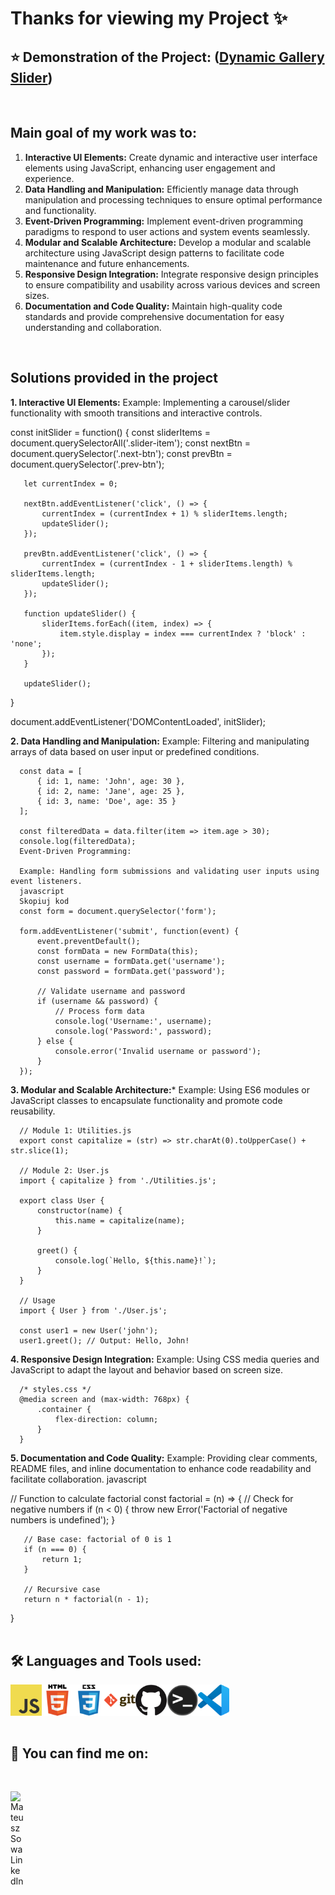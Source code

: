 # Thanks for viewing my Project ✨

## :star: Demonstration of the Project: ([Dynamic Gallery Slider](https://katarzynadworak.github.io/dynamic-gallery-slider/))
<br />

## Main goal of my work was to:
1. **Interactive UI Elements:** Create dynamic and interactive user interface elements using JavaScript, enhancing user engagement and experience.
2. **Data Handling and Manipulation:** Efficiently manage data through manipulation and processing techniques to ensure optimal performance and functionality.
3. **Event-Driven Programming:** Implement event-driven programming paradigms to respond to user actions and system events seamlessly.
4. **Modular and Scalable Architecture:** Develop a modular and scalable architecture using JavaScript design patterns to facilitate code maintenance and future enhancements.
5. **Responsive Design Integration:** Integrate responsive design principles to ensure compatibility and usability across various devices and screen sizes.
6. **Documentation and Code Quality:** Maintain high-quality code standards and provide comprehensive documentation for easy understanding and collaboration.
<br />

## Solutions provided in the project
**1. Interactive UI Elements:**
Example: Implementing a carousel/slider functionality with smooth transitions and interactive controls.

   const initSlider = function() {
       const sliderItems = document.querySelectorAll('.slider-item');
       const nextBtn = document.querySelector('.next-btn');
       const prevBtn = document.querySelector('.prev-btn');
       
       let currentIndex = 0;
       
       nextBtn.addEventListener('click', () => {
           currentIndex = (currentIndex + 1) % sliderItems.length;
           updateSlider();
       });
       
       prevBtn.addEventListener('click', () => {
           currentIndex = (currentIndex - 1 + sliderItems.length) % sliderItems.length;
           updateSlider();
       });
       
       function updateSlider() {
           sliderItems.forEach((item, index) => {
               item.style.display = index === currentIndex ? 'block' : 'none';
           });
       }
       
       updateSlider();
   }
   
   document.addEventListener('DOMContentLoaded', initSlider);

**2. Data Handling and Manipulation:**
Example: Filtering and manipulating arrays of data based on user input or predefined conditions.

      const data = [
          { id: 1, name: 'John', age: 30 },
          { id: 2, name: 'Jane', age: 25 },
          { id: 3, name: 'Doe', age: 35 }
      ];
      
      const filteredData = data.filter(item => item.age > 30);
      console.log(filteredData);
      Event-Driven Programming:
      
      Example: Handling form submissions and validating user inputs using event listeners.
      javascript
      Skopiuj kod
      const form = document.querySelector('form');
      
      form.addEventListener('submit', function(event) {
          event.preventDefault();
          const formData = new FormData(this);
          const username = formData.get('username');
          const password = formData.get('password');
          
          // Validate username and password
          if (username && password) {
              // Process form data
              console.log('Username:', username);
              console.log('Password:', password);
          } else {
              console.error('Invalid username or password');
          }
      });
**3. Modular and Scalable Architecture:***
Example: Using ES6 modules or JavaScript classes to encapsulate functionality and promote code reusability.

      // Module 1: Utilities.js
      export const capitalize = (str) => str.charAt(0).toUpperCase() + str.slice(1);
      
      // Module 2: User.js
      import { capitalize } from './Utilities.js';
      
      export class User {
          constructor(name) {
              this.name = capitalize(name);
          }
          
          greet() {
              console.log(`Hello, ${this.name}!`);
          }
      }
      
      // Usage
      import { User } from './User.js';
      
      const user1 = new User('john');
      user1.greet(); // Output: Hello, John!
   
**4. Responsive Design Integration:**
Example: Using CSS media queries and JavaScript to adapt the layout and behavior based on screen size.

      /* styles.css */
      @media screen and (max-width: 768px) {
          .container {
              flex-direction: column;
          }
      }

**5. Documentation and Code Quality:**
Example: Providing clear comments, README files, and inline documentation to enhance code readability and facilitate collaboration.
javascript

   // Function to calculate factorial
   const factorial = (n) => {
       // Check for negative numbers
       if (n < 0) {
           throw new Error('Factorial of negative numbers is undefined');
       }
       
       // Base case: factorial of 0 is 1
       if (n === 0) {
           return 1;
       }
       
       // Recursive case
       return n * factorial(n - 1);
   }
<br />
<br />

## 🛠️ Languages and Tools used: 

<img align="left" alt="JavaScript" width="50px" src="https://raw.githubusercontent.com/github/explore/379d8d145b878a5b7a1c2a5b5800b1d82d5c8c8f/topics/javascript/javascript.png" />

<img align="left" alt="HTML5" width="50px" src="https://raw.githubusercontent.com/github/explore/80688e429a7d4ef2fca1e82350fe8e3517d3494d/topics/html/html.png" />

<img align="left" alt="CSS3" width="50px" src="https://raw.githubusercontent.com/github/explore/80688e429a7d4ef2fca1e82350fe8e3517d3494d/topics/css/css.png" />

<img align="left" alt="Git" width="50px" src="https://raw.githubusercontent.com/github/explore/80688e429a7d4ef2fca1e82350fe8e3517d3494d/topics/git/git.png" />

<img align="left" alt="GitHub" width="50px" src="https://raw.githubusercontent.com/github/explore/78df643247d429f6cc873026c0622819ad797942/topics/github/github.png" />

<img align="left" alt="Terminal" width="50px" src="https://raw.githubusercontent.com/github/explore/80688e429a7d4ef2fca1e82350fe8e3517d3494d/topics/terminal/terminal.png" />

<img align="left" alt="Visual Studio Code" width="50px" src="https://raw.githubusercontent.com/github/explore/80688e429a7d4ef2fca1e82350fe8e3517d3494d/topics/visual-studio-code/visual-studio-code.png" />

<br />
<br />
<br />
<br />

## :blue_heart:  You can find me on:
<br/>

[<img align="left" alt="Mateusz Sowa LinkedIn" width="22px" src="https://cdn.jsdelivr.net/npm/simple-icons@v3/icons/linkedin.svg" />](https://www.linkedin.com/in/katarzynadworakk/)

 
<br />
